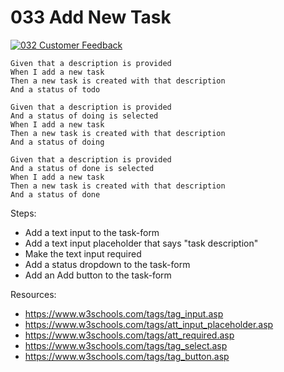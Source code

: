 # 033 Add New Task

[![032 Customer Feedback](https://img.youtube.com/vi/QR5TNBROwYw/0.jpg)](https://www.youtube.com/watch?v=QR5TNBROwYw)

```
Given that a description is provided 
When I add a new task 
Then a new task is created with that description
And a status of todo
```

```
Given that a description is provided 
And a status of doing is selected
When I add a new task 
Then a new task is created with that description
And a status of doing
```

```
Given that a description is provided 
And a status of done is selected
When I add a new task 
Then a new task is created with that description
And a status of done
```

Steps:
- Add a text input to the task-form
- Add a text input placeholder that says "task description"
- Make the text input required
- Add a status dropdown to the task-form
- Add an Add button to the task-form

Resources:
- https://www.w3schools.com/tags/tag_input.asp
- https://www.w3schools.com/tags/att_input_placeholder.asp
- https://www.w3schools.com/tags/att_required.asp
- https://www.w3schools.com/tags/tag_select.asp
- https://www.w3schools.com/tags/tag_button.asp
